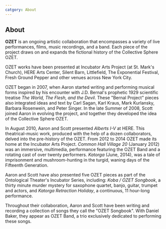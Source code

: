 ```yaml
---
catgory: About
---
```


## About

**OZET** is an ongoing artistic collaboration that encompasses a variety of live performances, films, music recordings, and a band. Each piece of the project draws on and expands the fictional history of the Collective Sphere OZET.

OZET works have been presented at Incubator Arts Project (at St. Mark's Church), HERE Arts Center, Silent Barn, Littlefield, The Exponential Festival, Fresh Ground Pepper and other venues across New York City.

OZET began in 2007, when Aaron started writing and performing musical forms inspired by his encounter with J.D. Bernal's prophetic 1929 scientific treatise *The World, The Flesh, and the Devil*. These "Bernal Project" pieces also integrated ideas and text by Carl Sagan, Karl Kraus, Mark Kurlansky, Barbara Rosenwein, and Peter Singer. In the late Summer of 2008, Scott joined Aaron in evolving the project, and together they developed the idea of the Collective Sphere OZET.

In August 2010, Aaron and Scott presented *Alberts I-V* at HERE. This theatrical-music work, produced with the help of a dozen collaborators, delved into the pre-history of the OZET. From 2012 to 2014 OZET made its home at the Incubator Arts Project. *Common Hall Village 20* (January 2012) was an immersive, multimedia, performance featuring the OZET Band and a rotating cast of over twenty performers. *Katorga* (June, 2014), was a tale of imprisonment and mushroom-hunting in the turgid, waning days of the Fifteenth Generation.

Aaron and Scott have also presented five OZET pieces as part of the Ontological Theater's Incubator Series, including: *Koba / OZET Songbook*, a thirty minute murder mystery for saxophone quartet, banjo, guitar, trumpet and actors, and *Katorga Retraction Holiday*, a continuous, 11 hour-long performance.

Throughout their collaboration, Aaron and Scott have been writing and recording a collection of songs they call the "OZET Songbook". With Daniel Baker, they appear as OZET Band, a trio exclusively dedicated to performing these songs.

